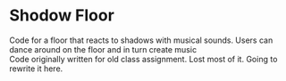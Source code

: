 # Shodow Floor
Code for a floor that reacts to shadows with musical sounds. Users can dance around on the floor and in turn create music
</br>
Code originally written for old class assignment. Lost most of it. Going to rewrite it here. 

